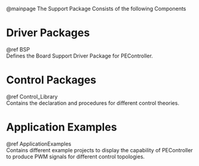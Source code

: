 @mainpage
The Support Package Consists of the following Components
# Driver Packages 
@ref BSP  
Defines the Board Support Driver Package for PEController.
# Control Packages 
@ref Control_Library  
Contains the declaration and procedures for different control theories.
# Application Examples
@ref ApplicationExamples  
Contains different example projects to display the capability of PEController to produce PWM signals for different control topologies.